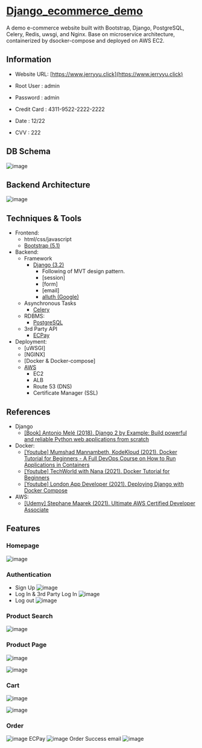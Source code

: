 # [Django_ecommerce_demo](https://www.jerryyu.click) 

  A demo e-commerce website built with Bootstrap, Django, PostgreSQL, Celery, Redis, uwsgi, and Nginx. Base on microservice architecture, containerized by dsocker-compose and deployed on AWS EC2.

## Information
- Website URL: [https://www.jerryyu.click](https://www.jerryyu.click) 

- Root User : admin
- Password : admin

- Credit Card : 4311-9522-2222-2222</br>
- Date : 12/22</br>
- CVV : 222</br>

## DB Schema
![image](https://bnz05pap001files.storage.live.com/y4mPTzVeh7LOK-9S9sNQf5DqHV6epvcp-W64Dx7hRbO2IuM5r1GRGdVEhE4wvyzA2axZCDYXJ6we3ZyY3VYEaE-q9dRcUROM-Cuj7USuyzL3ofMfxPBsqBsSFyVYCanppv24b3xBMXH8Lti7_MQpRnOgG7WFmMnEtyJedy8xN2hBf4UF5Dg1Ssk-dzB-OxT33Xy?width=660&height=592&cropmode=none)
## Backend Architecture
![image](https://bnz05pap001files.storage.live.com/y4m8hqpr2Un8a7J8OEJcpolmPJfiDx1g-asKAfTI6QHA6UE4GkOkC3XDgKxM-MBBQAcc4XR961OjshhwzX6k3b0pTbYvXzHI1QcF-mf_CASABJa_kcLUUYrXfkpXcdjTmFLlF8hgWMAXeppqsBo4s5F3ZLvC8vKHe1BSlVnA9k2YubgaI_mDyjfHsREmX0U7d89?width=1024&height=344&cropmode=none)
## Techniques & Tools
* Frontend:
    - html/css/javascript
    - [Bootstrap (5.1)](https://getbootstrap.com/)
* Backend:
    - Framework
        - [Django (3.2)](https://www.djangoproject.com/)
            - Following of MVT design pattern.
            - [session]
            - [form]
            - [email]
            - [alluth (Google)](https://django-allauth.readthedocs.io/en/latest/index.html)
    - Asynchronous Tasks
        - [Celery](http://www.celeryproject.org/)
    - RDBMS:
        - [PostgreSQL](https://www.postgresql.org/)
    - 3rd Party API
        - [ECPay](https://www.ecpay.com.tw/Service/API_Dwnld)
* Deployment:
    - [uWSGI]
    - [NGINX]
    - [Docker & Docker-compose]
    - [AWS](https://aws.amazon.com/)
        - EC2
        - ALB
        - Route 53 (DNS)
        - Certificate Manager (SSL)

## References
   - Django
        - [[Book] Antonio Melé (2018). Django 2 by Example: Build powerful and reliable Python web applications from scratch ](https://www.amazon.com/Django-Example-powerful-reliable-applications/dp/1788472489)
   - Docker:
        - [[Youtube] Mumshad Mannambeth, KodeKloud (2021). Docker Tutorial for Beginners - A Full DevOps Course on How to Run Applications in Containers](https://www.youtube.com/watch?v=zJ6WbK9zFpI)
        - [[Youtube] TechWorld with Nana (2021). Docker Tutorial for Beginners ](https://www.youtube.com/watch?v=3c-iBn73dDE)
        - [[Youtube] London App Developer (2021). Deploying Django with Docker Compose](https://www.youtube.com/watch?v=mScd-Pc_pX0)
   - AWS:
        - [[Udemy] Stephane Maarek (2021). Ultimate AWS Certified Developer Associate ](https://www.udemy.com/course/aws-certified-developer-associate-dva-c01/)

## Features

### Homepage

  ![image](https://raw.githubusercontent.com/jeyu54217/Django_ECommerce_Demo/develop/Demo/static/images/demo/demo_home.jpg)

### Authentication
- Sign Up
![image](https://raw.githubusercontent.com/jeyu54217/Django_ECommerce_Demo/develop/Demo/static/images/demo/demo_signup.jpg)
- Log In & 3rd Party Log In
![image](https://raw.githubusercontent.com/jeyu54217/Django_ECommerce_Demo/develop/Demo/static/images/demo/demo_login.jpg)
- Log out
![image](https://raw.githubusercontent.com/jeyu54217/Django_ECommerce_Demo/develop/Demo/static/images/demo/demo_logout.jpg)

### Product Search
  ![image](https://raw.githubusercontent.com/jeyu54217/Django_ECommerce_Demo/develop/Demo/static/images/demo/demo_search.jpg)

### Product Page
  ![image](https://raw.githubusercontent.com/jeyu54217/Django_ECommerce_Demo/develop/Demo/static/images/demo/demo_product.jpg)

  ![image](https://raw.githubusercontent.com/jeyu54217/Django_ECommerce_Demo/develop/Demo/static/images/demo/demo_product2.jpg)

### Cart

  ![image](https://raw.githubusercontent.com/jeyu54217/Django_ECommerce_Demo/develop/Demo/static/images/demo/demo_cart.jpg)

  ![image](https://raw.githubusercontent.com/jeyu54217/Django_ECommerce_Demo/develop/Demo/static/images/demo/demo_cart2.jpg)

### Order
![image](https://raw.githubusercontent.com/jeyu54217/Django_ECommerce_Demo/develop/Demo/static/images/demo/demo_checkout.jpg)
ECPay
  ![image](https://raw.githubusercontent.com/jeyu54217/Django_ECommerce_Demo/develop/Demo/static/images/demo/demo_ECPay.jpg)
Order Success email
  ![image](https://bnz05pap001files.storage.live.com/y4mszs4b_gnV-lMhQ0aLuRfDgvyvPQ9hYSS8zCLqnSgSE3RYBlEpPYyydnbSI8mnxjcBgdpl7zNeNXCUMOUwRIWrDCMQtGLEsAGCsRF6N_oJUqyYMGcpYr_gCtAIkqGfkrSJaWfCvElMm_9ah_1m-C63LknNGxlQam1m6Vp0-gcKcJshw_4QcGSIHklVDmCP0sP?width=660&height=330&cropmode=none)
 
